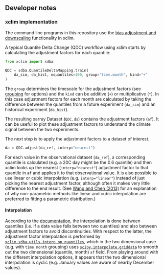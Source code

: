 ## Developer notes

### xclim implementation

The command line programs in this repository use the
[bias adjustment and downscaling](https://xclim.readthedocs.io/en/stable/sdba.html) functionality in xclim. 

A typical Quantile Delta Change (QDC) workflow using xclim
starts by calculating the adjustment factors for each quantile:

```python
from xclim import sdba

QDC = sdba.QuantileDeltaMapping.train(
    da_sim, da_hist, nquantiles=100, group="time.month", kind="+"
)
```

The `group` determines the timescale for the adjustment factors
(see [grouping](https://xclim.readthedocs.io/en/stable/notebooks/sdba.html#Grouping) for options)
and the `kind` can be additive (`+`) or multiplicative (`*`).
In this case adjustment factors for each month are calculated by
taking the difference between the quantiles from a future experiment (`da_sim`)
and an historical experiment (`da_hist`).

The resulting xarray Dataset (`QDC.ds`) contains the adjustment factors (`af`).
It can be useful to plot these adjustment factors to understand the climate signal
between the two experiments.

The next step is to apply the adjustment factors to a dataset of interest.

```python
da = QDC.adjust(da_ref, interp="nearest") 
```

For each value in the observational dataset (`da_ref`),
a corresponding quantile is calculated
(e.g. a 20C day might be the 0.6 quantile)
and then xclim looks up the nearest (`interp="nearest"`) adjustment factor to that quantile in `af`
and applies it to that observational value.
It is also possible to use linear or cubic interpolation (e.g. `interp="linear"`)
instead of just picking the nearest adjustment factor,
although often it makes very little difference to the end result.
(See [Wang and Chen (2013)](https://doi.org/10.1002/asl2.454) for an explanation of why
non-parametric methods like linear and cubic interpolation are preferred to
fitting a parametric distribution.)

#### Interpolation

According to the [documentation](https://xclim.readthedocs.io/en/stable/sdba.html#bias-adjustment-and-downscaling-algorithms),
the interpolation is done between quantiles (i.e. if a data value falls between two quantiles)
and also between adjustment factors to avoid discontinuities.
With respect to the latter, the adjustment factor interpolation is performed by
[`xclim.sdba.utils.interp_on_quantiles`](https://github.com/Ouranosinc/xclim/blob/master/xclim/sdba/utils.py#L363),
which in the two dimensional case (e.g. with `time.month` grouping) uses
[`scipy.interpolate.griddata`](https://docs.scipy.org/doc/scipy/reference/generated/scipy.interpolate.griddata.html)
to smooth out the two dimensional (quantile, month) `af` field. 
From playing around with the different interpolation options,
it appears that the two dimensional interpolation is cyclic
(e.g. January values are aware of nearby December values).

